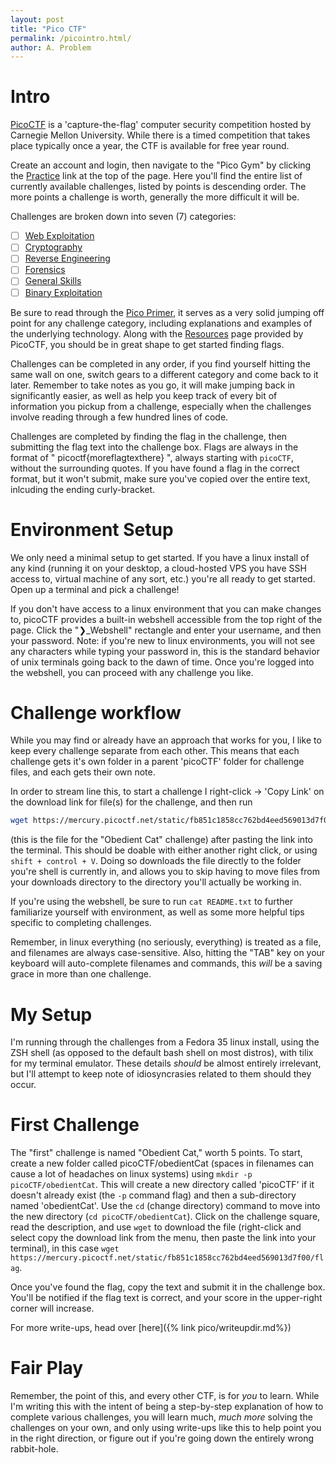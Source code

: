 ```yaml
---
layout: post
title: "Pico CTF"
permalink: /picointro.html/
author: A. Problem
---
```


# Intro
[PicoCTF](https://picoctf.org/) is a 'capture-the-flag' computer security competition hosted by Carnegie Mellon University. While there is a timed competition that takes place typically once a year, the CTF is available for free year round. 

Create an account and login, then navigate to the "Pico Gym" by clicking the [Practice](https://play.picoctf.org/practice) link at the top of the page.  Here you'll find the entire list of currently available challenges, listed by points is descending order. The more points a challenge is worth, generally the more difficult it will be. 

Challenges are broken down into seven (7) categories:
- [ ] [Web Exploitation](https://play.picoctf.org/practice?category=1&page=1)
- [ ] [Cryptography](https://play.picoctf.org/practice?category=2&page=1)
- [ ] [Reverse Engineering](https://play.picoctf.org/practice?category=3&page=1)
- [ ] [Forensics](https://play.picoctf.org/practice?category=4&page=1)
- [ ] [General Skills](https://play.picoctf.org/practice?category=5&page=1)
- [ ] [Binary Exploitation](https://play.picoctf.org/practice?category=6&page=1)

Be sure to read through the [Pico Primer](https://primer.picoctf.com/), it serves as a very solid jumping off point for any challenge category, including explanations and examples of the underlying technology. Along with the [Resources](https://picoctf.org/resources) page provided by PicoCTF, you should be in great shape to get started finding flags. 

Challenges can be completed in any order, if you find yourself hitting the same wall on one, switch gears to a different category and come back to it later. Remember to take notes as you go, it will make jumping back in significantly easier, as well as help you keep track of every bit of information you pickup from a challenge, especially when the challenges involve reading through a few hundred lines of code. 

Challenges are completed by finding the flag in the challenge, then submitting the flag text into the challenge box.
Flags are always in the format of " picoctf{moreflagtexthere} ", always starting with `picoCTF`, without the surrounding quotes. If you have found a flag in the correct format, but it won't submit, make sure you've copied over the entire text, inlcuding the ending curly-bracket. 

#  Environment Setup
We only need a minimal setup to get started. If you have a linux install of any kind (running it on your desktop, a cloud-hosted VPS you have SSH access to, virtual machine of any sort, etc.) you're all ready to get started. Open up a terminal and pick a challenge!

If you don't have access to a linux environment that you can make changes to, picoCTF provides a built-in webshell accessible from the top right of the page. Click the "❯\_Webshell" rectangle and enter your username, and then your password.
Note: if you're new to linux environments, you will not see any characters while typing your password in, this is the standard behavior of unix terminals going back to the dawn of time.
Once you're logged into the webshell, you can proceed with any challenge you like. 

# Challenge workflow
While you may find or already have an approach that works for you, I like to keep every challenge separate from each other. This means that each challenge gets it's own folder in a parent 'picoCTF' folder for challenge files, and each gets their own note.

In order to stream line this, to start a challenge I right-click -> 'Copy Link' on the download link for file(s) for the challenge, and then run 
```bash
wget https://mercury.picoctf.net/static/fb851c1858cc762bd4eed569013d7f00/flag
```
(this is the file for the "Obedient Cat" challenge) after pasting the link into the terminal. This should be doable with either another right click, or using `shift + control + V`. Doing so downloads the file directly to the folder you're shell is currently in, and allows you to skip having to move files from your downloads directory to the directory you'll actually be working in. 

If you're using the webshell, be sure to run `cat README.txt` to further familiarize yourself with environment, as well as some more helpful tips specific to completing challenges.

Remember, in linux everything (no seriously, everything) is treated as a file, and filenames are always case-sensitive. Also, hitting the "TAB" key on your keyboard will auto-complete filenames and commands, this *will* be a saving grace in more than one challenge. 

# My Setup
I'm running through the challenges from a Fedora 35 linux install, using the ZSH shell (as opposed to the default bash shell on most distros), with tilix for my terminal emulator. These details *should* be almost entirely irrelevant, but I'll attempt to keep note of idiosyncrasies related to them should they occur. 

# First Challenge
The "first" challenge is named "Obedient Cat," worth 5 points. To start, create a new folder called picoCTF/obedientCat (spaces in filenames can cause a lot of headaches on linux systems) using `mkdir -p picoCTF/obedientCat`. This will create a new directory called 'picoCTF' if it doesn't already exist (the `-p` command flag) and then a sub-directory named 'obedientCat'. Use the `cd` (change directory) command to move into the new directory (`cd picoCTF/obedientCat`). Click on the challenge square, read the description, and use `wget` to download the file (right-click and select copy the download link from the menu, then paste the link into your terminal), in this case `wget https://mercury.picoctf.net/static/fb851c1858cc762bd4eed569013d7f00/flag`.

Once you've found the flag, copy the text and submit it in the challenge box. You'll be notified if the flag text is correct, and your score in the upper-right corner will increase.

For more write-ups, head over [here]({% link pico/writeupdir.md%})

# Fair Play
Remember, the point of this, and every other CTF, is for *you* to learn. While I'm writing this with the intent of being a step-by-step explanation of how to complete various challenges, you will learn much, *much more* solving the challenges on your own, and only using write-ups like this to help point you in the right direction, or figure out if you're going down the entirely wrong rabbit-hole.

